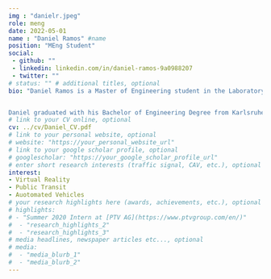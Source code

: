 ```yaml
---
img : "danielr.jpeg"
role: meng
date: 2022-05-01
name : "Daniel Ramos" #name
position: "MEng Student" 
social: 
 - github: ""
 - linkedin: linkedin.com/in/daniel-ramos-9a0988207
 - twitter: ""
# status: "" # additional titles, optional
bio: "Daniel Ramos is a Master of Engineering student in the Laboratory of Innovations in Transportation at Toronto Metropolitan University and Karlsruhe University of Applied Sciences supervised by Dr. Bilal Farooq. Daniel is part of the research team running an experiment investigating the interaction of pedestrians and autonomous vehicles using VR technology. The M.Eng. project focuses on data analysis based on the experiment’s outputs with python.


Daniel graduated with his Bachelor of Engineering Degree from Karlsruhe University of Applied Sciences in 2021 and began his M.Eng. in Civil Engineering at Karlsruhe University of Applied Sciences and Toronto Metropolitan University in 2021."
# link to your CV online, optional
cv: ../cv/Daniel_CV.pdf 
# link to your personal website, optional
# website: "https://your_personal_website_url" 
# link to your google scholar profile, optional
# googlescholar: "https://your_google_scholar_profile_url"
# enter short research interests (traffic signal, CAV, etc.), optional
interest: 
- Virtual Reality
- Public Transit
- Auotomated Vehicles
# your research highlights here (awards, achievements, etc.), optional
# highlights: 
# - "Summer 2020 Intern at [PTV AG](https://www.ptvgroup.com/en/)"
#  - "research_highlights_2"
#  - "research_highlights_3" 
# media headlines, newspaper articles etc..., optional
# media: 
#  - "media_blurb_1"
#  - "media_blurb_2" 
---
```

